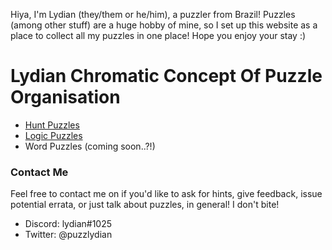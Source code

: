 Hiya, I'm Lydian (they/them or he/him), a puzzler from Brazil! Puzzles (among other stuff) are a huge hobby of mine, so I set up this website as a place to collect all my puzzles in one place! Hope you enjoy your stay :)

# Lydian Chromatic Concept Of Puzzle Organisation
* [Hunt Puzzles](https://lydian11.github.io/huntpuzzles.html)
* [Logic Puzzles](https://lydian11.github.io/logicpuzzles.html)
* Word Puzzles (coming soon..?!)

### Contact Me
Feel free to contact me on if you'd like to ask for hints, give feedback, issue potential errata, or just talk about puzzles, in general! I don't bite!
* Discord: lydian#1025
* Twitter: @puzzlydian
